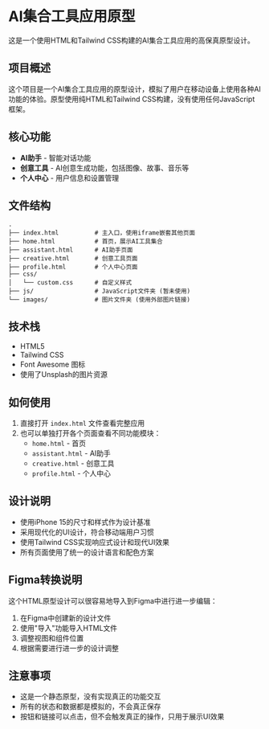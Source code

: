 # AI集合工具应用原型

这是一个使用HTML和Tailwind CSS构建的AI集合工具应用的高保真原型设计。

## 项目概述

这个项目是一个AI集合工具应用的原型设计，模拟了用户在移动设备上使用各种AI功能的体验。原型使用纯HTML和Tailwind CSS构建，没有使用任何JavaScript框架。

## 核心功能

- **AI助手** - 智能对话功能
- **创意工具** - AI创意生成功能，包括图像、故事、音乐等
- **个人中心** - 用户信息和设置管理

## 文件结构

```
.
├── index.html          # 主入口，使用iframe嵌套其他页面
├── home.html           # 首页，展示AI工具集合
├── assistant.html      # AI助手页面
├── creative.html       # 创意工具页面
├── profile.html        # 个人中心页面
├── css/
│   └── custom.css      # 自定义样式
├── js/                 # JavaScript文件夹 (暂未使用)
└── images/             # 图片文件夹 (使用外部图片链接)
```

## 技术栈

- HTML5
- Tailwind CSS
- Font Awesome 图标
- 使用了Unsplash的图片资源

## 如何使用

1. 直接打开 `index.html` 文件查看完整应用
2. 也可以单独打开各个页面查看不同功能模块：
   - `home.html` - 首页
   - `assistant.html` - AI助手
   - `creative.html` - 创意工具
   - `profile.html` - 个人中心

## 设计说明

- 使用iPhone 15的尺寸和样式作为设计基准
- 采用现代化的UI设计，符合移动端用户习惯
- 使用Tailwind CSS实现响应式设计和现代UI效果
- 所有页面使用了统一的设计语言和配色方案

## Figma转换说明

这个HTML原型设计可以很容易地导入到Figma中进行进一步编辑：

1. 在Figma中创建新的设计文件
2. 使用"导入"功能导入HTML文件
3. 调整视图和组件位置
4. 根据需要进行进一步的设计调整

## 注意事项

- 这是一个静态原型，没有实现真正的功能交互
- 所有的状态和数据都是模拟的，不会真正保存
- 按钮和链接可以点击，但不会触发真正的操作，只用于展示UI效果 